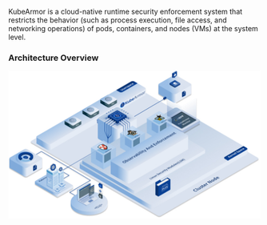 KubeArmor is a cloud-native runtime security enforcement system that restricts the behavior (such as process execution, file access, and networking operations) of pods, containers, and nodes (VMs) at the system level.

### Architecture Overview
![Scan results](./KubeArmor.jpeg)
